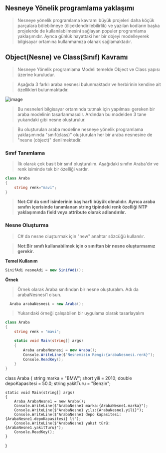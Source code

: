 ## Nesneye Yönelik programlama yaklaşımı ##

> Nesneye yönelik programlama kavramı büyük projeleri daha köçük parçalara bölebilmeye (ölçeklendirilebilirlik) ve yazılan kodların başka projelerde de kullanılabilmesini sağlayan populer programlama yaklaşımıdır.
> Ayrıca günlük hayattaki her bir objeyi modelleyerek bilgisayar ortamına kullanmamıza olanak sağlamaktadır.


## Object(Nesne) ve Class(Sınıf) Kavramı ##

> Nesneye Yönelik programlama Modeli temelde Object ve Class yapısı üzerine kuruludur.

> Aşağıda 3 farklı araba nesnesi bulunmaktadır ve herbirinin kendine ait özellikleri bulunmaktadır. 

![image](https://user-images.githubusercontent.com/28144917/135962939-17c547d4-8370-48a3-b92d-617defe5ef8f.png)

> Bu nesneleri bilgisayar ortamında tutmak için  yapılması gereken bir araba modelinin tasarlanmasıdır. Ardından bu modelden 3 tane yukarıdaki gibi nesne oluşturulur. 

> Bu oluşturulan araba modeline  nesneye yönelik programlama yaklaşımında "sınıf(class)" oluşturulan her bir araba nesnesine de "nesne (object)" denilmektedir.

### Sınıf Tanımlama ###
> İlk olarak çok basit bir sınıf oluşturalım. Aşağıdaki sınıfın Araba'dır ve renk isiminde tek bir özelliği vardır.

```csharp 
class Araba
{
    string renk="mavi";
}

```
> **Not:C# da sınıf isimlerinin baş harfi büyük olmalıdır. Ayrıca araba sınıfın içerisinde tanımlanan string tipindeki renk özelliği NTP yaklaşımında field veya attribute olarak adlandırılır.**

### Nesne Oluşturma ###
> C# da nesne oluşturmak için "new" anahtar sözcüğü kullanılır.

> **Not:Bir sınıfı kullanabilmek için o sınıftan bir nesne oluşturmamız gerekir.**

**Temel Kullanım**
```csharp
SinifAdi nesneAdi = new SinifAdi();
```
**Örnek**
> Örnek olarak Araba sınıfından bir nesne oluşturalım. Adı da arabaNesnesi1 olsun.

```csharp
  Araba arabaNesnesi = new Araba();
```
> Yukarıdaki örneği çalışabilen bir uygulama olarak tasarlayalım


```csharp
class Araba
{
    string renk = "mavi";

    static void Main(string[] args)
    {
        Araba arabaNesnesi = new Araba();
        Console.WriteLine($"Nesnemizin Rengi:{arabaNesnesi.renk}");
        Console.ReadKey();
    }
}
```

class Araba
{
    string marka = "BMW";
    short yili = 2010;
    double depoKapasitesi = 50.0;
    string yakitTuru = "Benzin";

    static void Main(string[] args)
    {
        Araba ArabaNesne1 = new Araba();
        Console.WriteLine($"ArabaNesne1 marka:{ArabaNesne1.marka}");
        Console.WriteLine($"ArabaNesne1 yılı:{ArabaNesne1.yili}");
        Console.WriteLine($"ArabaNesne1 depo kapasitesi:{ArabaNesne1.depoKapasitesi} lt");
        Console.WriteLine($"ArabaNesne1 yakıt türü:{ArabaNesne1.yakitTuru}");
        Console.ReadKey();
    }
}
